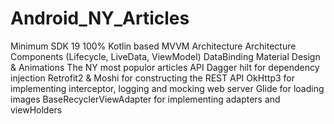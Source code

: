 # Android_NY_Articles
Minimum SDK 19
100% Kotlin based
MVVM Architecture
Architecture Components (Lifecycle, LiveData, ViewModel)
DataBinding
Material Design & Animations
The NY most populor articles  API
Dagger hilt for dependency injection
Retrofit2 & Moshi for constructing the REST API
OkHttp3 for implementing interceptor, logging and mocking web server
Glide for loading images
BaseRecyclerViewAdapter for implementing adapters and viewHolders
